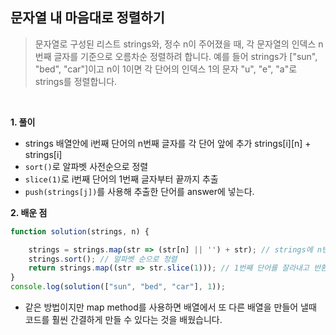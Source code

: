 ## 문자열 내 마음대로 정렬하기
> 문자열로 구성된 리스트 strings와, 정수 n이 주어졌을 때, 각 문자열의 인덱스 n번째 글자를 기준으로 오름차순 정렬하려 합니다. 예를 들어 strings가 ["sun", "bed", "car"]이고 n이 1이면 각 단어의 인덱스 1의 문자 "u", "e", "a"로 strings를 정렬합니다.

<br>

**1. 풀이**

- strings 배열안에 i번째 단어의 n번째 글자를 각 단어 앞에 추가 strings[i][n] + strings[i]
- `sort()`로 알파벳 사전순으로 정렬
- `slice(1)`로 i번째 단어의 1번째 글자부터 끝까지 추출
- `push(strings[j])`를 사용해 추출한 단어를 answer에 넣는다.

**2. 배운 점**
```javascript
function solution(strings, n) {

    strings = strings.map(str => (str[n] || '') + str); // strings에 n번째 글자를 더한다.
    strings.sort(); // 알파벳 순으로 정렬
    return strings.map((str => str.slice(1))); // 1번째 단어를 잘라내고 반환한다.
}
console.log(solution(["sun", "bed", "car"], 1));
```
- 같은 방법이지만 map method를 사용하면 배열에서 또 다른 배열을 만들어 낼때 코드를 훨씬 간결하게 만들 수 있다는 것을 배웠습니다.